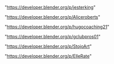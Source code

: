 "https://developer.blender.org/p/jesterking"

"https://developer.blender.org/p/Aliceroberts"

"https://developer.blender.org/p/hugocoaching21"

"https://developer.blender.org/p/gclubpros01"

"https://developer.blender.org/p/StojoArt"

"https://developer.blender.org/p/ElleRate"

